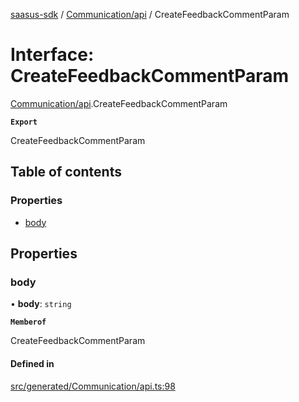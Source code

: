 [saasus-sdk](../README.md) / [Communication/api](../modules/Communication_api.md) / CreateFeedbackCommentParam

# Interface: CreateFeedbackCommentParam

[Communication/api](../modules/Communication_api.md).CreateFeedbackCommentParam

**`Export`**

CreateFeedbackCommentParam

## Table of contents

### Properties

- [body](Communication_api.CreateFeedbackCommentParam.md#body)

## Properties

### body

• **body**: `string`

**`Memberof`**

CreateFeedbackCommentParam

#### Defined in

[src/generated/Communication/api.ts:98](https://github.com/saasus-platform/saasus-sdk-javascript/blob/c6c266c/src/generated/Communication/api.ts#L98)
